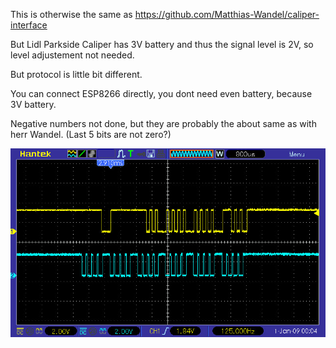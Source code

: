 This is otherwise the same as https://github.com/Matthias-Wandel/caliper-interface

But Lidl Parkside Caliper has 3V battery and thus the signal level is 2V, so
level adjustement not needed.

But protocol is little bit different.

You can connect ESP8266 directly, you dont need even battery, because 3V battery.

Negative numbers not done, but they are probably the about same as with herr Wandel. (Last 5 bits
are not zero?)

<img src=pic_37_2.jpg>
